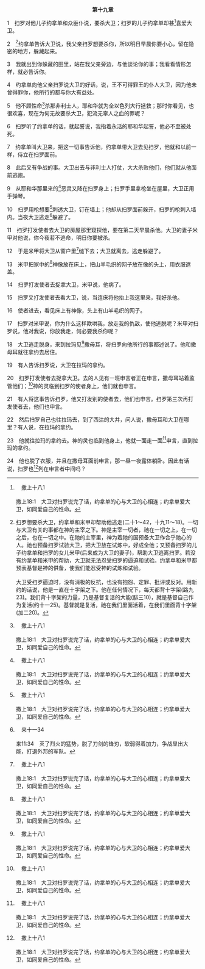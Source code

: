 <p style="text-align:center;font-weight:bold;">第十九章</p>

1　扫罗对他儿子约拿单和众臣仆说，要杀大卫；扫罗的儿子约拿单却甚[^a]喜爱大卫。

[^a]:　撒上十八1<br><br>撒上18:1　大卫对扫罗说完了话，约拿单的心与大卫的心相连；约拿单爱大卫，如同爱自己的性命。

2　[^1]约拿单告诉大卫说，我父亲扫罗想要杀你，所以明日早晨你要小心，留在隐密的地方，躲藏起来。

[^1]:扫罗想要杀大卫，约拿单和米甲却帮助他逃走(二十1～42，十九11～18)。一切与大卫有关的事都在神的主宰之下。神是主宰一切者，祂在一切之上，在一切之后，也在一切之中。在祂的主宰里，神为着祂的国预备大卫作合乎祂心的人。祂也预备扫罗试验大卫，把大卫放在试炼中，好成全他；又预备扫罗的儿子约拿单和扫罗的女儿米甲(后来成为大卫的妻子)，帮助大卫逃离扫罗。若没有约拿单和米甲的帮助，大卫就无法忍受扫罗的逼迫和试验。约拿单和米甲都预表基督是神的供备，使我们能忍受神的试炼和试验。<br><br>大卫受扫罗逼迫时，没有消极的反抗，也没有抱怨、定罪、批评或反对。用新约的话说，他是一直在十字架之下。他在任何情况下，每天都背十字架(路九23)。我们背十字架的力量，乃是基督复活的大能(腓三10)，就是基督自己作为复活(约十一25)。基督就是复活，祂在我们里面活着，在我们里面背十字架(加二20)。

3　我就出到你躲藏的田里，站在我父亲旁边，与他谈论你的事；我看看情形怎样，就必告诉你。

4　约拿单向他父亲扫罗说大卫的好话，说，王不可得罪王的仆人大卫，因为他未曾得罪你，他所行的都与你大有益处。

5　他不顾性命[^a]杀那非利士人，耶和华就为全以色列大行拯救；那时你看见，也很欢喜，现在为何无故要杀大卫，犯流无辜人之血的罪呢？

[^a]:　参撒上十七49～51<br><br>撒上17:49　大卫伸手到囊中，掏出一块石子来，用机弦甩去，打中那非利士人的额；石子进入额内，他就仆倒，面伏于地。<br><br>撒上17:50　这样，大卫用机弦和石子，胜了那非利士人，打死了他；大卫手中却没有刀。<br><br>撒上17:51　大卫跑去，站在那非利士人身旁，将他的刀从鞘中拔出来，用刀割了他的头，将他杀死。非利士人看见他们的勇士死了，就都逃跑。

6　扫罗听了约拿单的话，就起誓说，我指着永活的耶和华起誓，他必不至被处死。

7　约拿单叫大卫来，把这一切事告诉他，约拿单带大卫去见扫罗，他就和以前一样，侍立在扫罗面前。

8　此后又有争战的事。大卫出去与非利士人打仗，大大杀败他们，他们就从他面前逃跑。

9　从耶和华那里来的[^a]恶灵又降在扫罗身上；扫罗手里拿枪坐在屋里，大卫正用手弹琴。

[^a]:　撒上十六14；十八10<br><br>撒上16:14　耶和华的灵离开扫罗，有恶灵从耶和华那里来惊扰他。<br><br>撒上18:10　次日，从神那里来的恶灵冲击扫罗，他就在家中胡言乱语。大卫照常用手弹琴，扫罗手里拿着枪。

10　扫罗用枪想要[^a]刺透大卫，钉在墙上；他却从扫罗面前躲开，扫罗的枪刺入墙内。当夜大卫逃走[^b]躲避了。

[^a]:　撒上十八11；二十33<br><br>撒上18:11　扫罗把枪一抡，心里说，我要将大卫刺透，钉在墙上。大卫躲避了他两次。<br><br>撒上20:33　扫罗向约拿单抡枪要刺他，约拿单就知道他父亲决意要杀大卫。

[^b]:　来十一34<br><br>来11:34　灭了烈火的猛势，脱了刀剑的锋刃，软弱得着加力，争战显出大能，打退外邦的军队。

11　扫罗打发使者去大卫的房屋那里窥探他，要在第二天早晨杀他。大卫的妻子米甲对他说，你今夜若不逃命，明日你要被杀。

12　于是米甲将大卫从窗户里[^a]缒下去；大卫就离去，逃走躲避了。

[^a]:　书二15；徒九25；林后十一33<br><br>书2:15　于是女人用绳子将二人从窗户缒下去；因她的房子是在城墙边上，她就住在城墙上。<br><br>徒9:25　他的门徒就在夜间，用筐子把他从城墙上缒下去。<br><br>林后11:33　我就从窗户中，在筐子里给人从城墙上缒下去，逃脱了他的手。

13　米甲把家中的[^a]神像放在床上，把山羊毛织的网子放在像的头上，用衣服遮盖。

[^a]:　创三一19<br><br>创31:19　当时拉班剪羊毛去了，拉结偷了他父亲的神像。

14　扫罗打发使者去捉拿大卫，米甲说，他病了。

15　扫罗又打发使者去看大卫，说，当连床将他抬上我这里来，我好杀他。

16　使者进去，看见床上有神像，头上有山羊毛织的网子。

17　扫罗对米甲说，你为什么这样欺哄我，放走我的仇敌，使他逃脱呢？米甲对扫罗说，他对我说，你放我走，何必要我杀你呢？

18　大卫逃走脱身，来到拉玛见[^a]撒母耳，将扫罗向他所行的事都述说了。他和撒母耳就往拿约去居住。

[^a]:　撒上七17<br><br>撒上7:17　随后他回到拉玛，因为他的家在那里；他也在那里审判以色列人，且在那里为耶和华筑了一座坛。

19　有人告诉扫罗说，大卫在拉玛的拿约。

20　扫罗打发使者去捉拿大卫。去的人见有一班申言者正在申言，撒母耳站着监管他们；[^a]神的灵临到扫罗的使者身上，他们就也申言。

[^a]:　参撒上十10；十一6<br><br>撒上10:10　扫罗到了那山，有一班申言者遇见他，神的灵冲击他，他就在他们中间申言。<br><br>撒上11:6　扫罗听见这些话，神的灵冲击他，他就大大发怒。

21　有人将这事告诉扫罗，他又打发别的使者去，他们也申言。扫罗第三次再打发使者去，他们也申言。

22　然后扫罗自己也往拉玛去，到了西沽的大井，问人说，撒母耳和大卫在哪里？有人说，在拉玛的拿约。

23　他就往拉玛的拿约去。神的灵也临到他身上，他就一面走一面[^a]申言，直到拉玛的拿约。

[^a]:　撒上十6<br><br>撒上10:6　耶和华的灵必冲击你，你就与他们一同申言，并且变成另一个人。

24　他也脱了衣服，并且在撒母耳面前申言，那一昼一夜露体躺卧。因此有话说，扫罗也[^a]列在申言者中间吗？

[^a]:　撒上十11～12<br><br>撒上10:11　凡素来认识扫罗的，看见他和申言者一同申言，就彼此说，基士的儿子遇见什么了？扫罗也列在申言者中吗？<br><br>撒上10:12　那地方有人回应说，这些人的父亲是谁呢？此后有句俗语说，扫罗也在申言者中吗？


